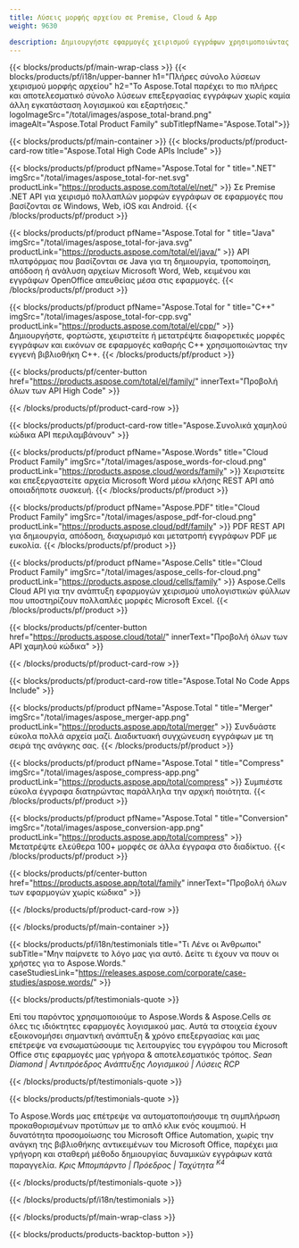 ```yaml
---
title: Λύσεις μορφής αρχείου σε Premise, Cloud & App 
weight: 9630

description: Δημιουργήστε εφαρμογές χειρισμού εγγράφων χρησιμοποιώντας On Premise ή Cloud API ή απλώς χρησιμοποιήστε εφαρμογές πολλαπλών πλατφορμών για προβολή, σύγκριση, επιθεώρηση ή μετατροπή 100+ μορφών αρχείων
---
```


{{< blocks/products/pf/main-wrap-class >}}
{{< blocks/products/pf/i18n/upper-banner h1="Πλήρες σύνολο λύσεων χειρισμού μορφής αρχείου" h2="Το Aspose.Total παρέχει το πιο πλήρες και αποτελεσματικό σύνολο λύσεων επεξεργασίας εγγράφων χωρίς καμία άλλη εγκατάσταση λογισμικού και εξαρτήσεις." logoImageSrc="/total/images/aspose_total-brand.png" imageAlt="Aspose.Total Product Family" subTitlepfName="Aspose.Total">}}

{{< blocks/products/pf/main-container >}}
{{< blocks/products/pf/product-card-row title="Aspose.Total High Code APIs Include" >}}

{{< blocks/products/pf/product pfName="Aspose.Total for " title=".NET" imgSrc="/total/images/aspose_total-for-net.svg" productLink="https://products.aspose.com/total/el/net/" >}}
Σε Premise .NET API για χειρισμό πολλαπλών μορφών εγγράφων σε εφαρμογές που βασίζονται σε Windows, Web, iOS και Android.
{{< /blocks/products/pf/product >}}

{{< blocks/products/pf/product pfName="Aspose.Total for " title="Java" imgSrc="/total/images/aspose_total-for-java.svg" productLink="https://products.aspose.com/total/el/java/" >}}
API πλατφόρμας που βασίζονται σε Java για τη δημιουργία, τροποποίηση, απόδοση ή ανάλυση αρχείων Microsoft Word, Web, κειμένου και εγγράφων OpenOffice απευθείας μέσα στις εφαρμογές.
{{< /blocks/products/pf/product >}}

{{< blocks/products/pf/product pfName="Aspose.Total for " title="C++" imgSrc="/total/images/aspose_total-for-cpp.svg" productLink="https://products.aspose.com/total/el/cpp/" >}}
Δημιουργήστε, φορτώστε, χειριστείτε ή μετατρέψτε διαφορετικές μορφές εγγράφων και εικόνων σε εφαρμογές καθαρής C++ χρησιμοποιώντας την εγγενή βιβλιοθήκη C++.
{{< /blocks/products/pf/product >}}

{{< blocks/products/pf/center-button href="https://products.aspose.com/total/el/family/" innerText="Προβολή όλων των API High Code" >}}

{{< /blocks/products/pf/product-card-row >}}

{{< blocks/products/pf/product-card-row title="Aspose.Συνολικά χαμηλού κώδικα API περιλαμβάνουν" >}}

{{< blocks/products/pf/product pfName="Aspose.Words" title="Cloud Product Family" imgSrc="/total/images/aspose_words-for-cloud.png" productLink="https://products.aspose.cloud/words/family" >}}
Χειριστείτε και επεξεργαστείτε αρχεία Microsoft Word μέσω κλήσης REST API από οποιαδήποτε συσκευή.
{{< /blocks/products/pf/product >}}

{{< blocks/products/pf/product pfName="Aspose.PDF" title="Cloud Product Family" imgSrc="/total/images/aspose_pdf-for-cloud.png" productLink="https://products.aspose.cloud/pdf/family" >}}
PDF REST API για δημιουργία, απόδοση, διαχωρισμό και μετατροπή εγγράφων PDF με ευκολία.
{{< /blocks/products/pf/product >}}

{{< blocks/products/pf/product pfName="Aspose.Cells" title="Cloud Product Family" imgSrc="/total/images/aspose_cells-for-cloud.png" productLink="https://products.aspose.cloud/cells/family" >}}
Aspose.Cells Cloud API για την ανάπτυξη εφαρμογών χειρισμού υπολογιστικών φύλλων που υποστηρίζουν πολλαπλές μορφές Microsoft Excel.
{{< /blocks/products/pf/product >}}

{{< blocks/products/pf/center-button href="https://products.aspose.cloud/total/" innerText="Προβολή όλων των API χαμηλού κώδικα" >}}

{{< /blocks/products/pf/product-card-row >}}

{{< blocks/products/pf/product-card-row title="Aspose.Total No Code Apps Include" >}}

{{< blocks/products/pf/product pfName="Aspose.Total " title="Merger" imgSrc="/total/images/aspose_merger-app.png" productLink="https://products.aspose.app/total/merger" >}}
Συνδυάστε εύκολα πολλά αρχεία μαζί. Διαδικτυακή συγχώνευση εγγράφων με τη σειρά της ανάγκης σας.
{{< /blocks/products/pf/product >}}

{{< blocks/products/pf/product pfName="Aspose.Total " title="Compress" imgSrc="/total/images/aspose_compress-app.png" productLink="https://products.aspose.app/total/compress" >}}
Συμπιέστε εύκολα έγγραφα διατηρώντας παράλληλα την αρχική ποιότητα.
{{< /blocks/products/pf/product >}}

{{< blocks/products/pf/product pfName="Aspose.Total " title="Conversion" imgSrc="/total/images/aspose_conversion-app.png" productLink="https://products.aspose.app/total/compress" >}}
Μετατρέψτε ελεύθερα 100+ μορφές σε άλλα έγγραφα στο διαδίκτυο.
{{< /blocks/products/pf/product >}}

{{< blocks/products/pf/center-button href="https://products.aspose.app/total/family" innerText="Προβολή όλων των εφαρμογών χωρίς κώδικα" >}}

{{< /blocks/products/pf/product-card-row >}}

{{< /blocks/products/pf/main-container >}}

{{< blocks/products/pf/i18n/testimonials title="Τι Λένε οι Άνθρωποι" subTitle="Μην παίρνετε το λόγο μας για αυτό. Δείτε τι έχουν να πουν οι χρήστες για το Aspose.Words." caseStudiesLink="https://releases.aspose.com/corporate/case-studies/aspose.words/" >}}

{{< blocks/products/pf/testimonials-quote >}}
<p class="first">
 Επί του παρόντος χρησιμοποιούμε το Aspose.Words &amp; Aspose.Cells σε όλες τις ιδιόκτητες εφαρμογές λογισμικού μας. Αυτά τα στοιχεία έχουν εξοικονομήσει σημαντική ανάπτυξη &amp; χρόνο επεξεργασίας και μας επέτρεψε να ενσωματώσουμε τις λειτουργίες του εγγράφου του Microsoft Office στις εφαρμογές μας γρήγορα &amp; αποτελεσματικός τρόπος.
 <em>
  Sean Diamond | Αντιπρόεδρος Ανάπτυξης Λογισμικού | Λύσεις RCP
 </em>
</p>

{{< /blocks/products/pf/testimonials-quote >}}

{{< blocks/products/pf/testimonials-quote >}}
<p class="second">
 Το Aspose.Words μας επέτρεψε να αυτοματοποιήσουμε τη συμπλήρωση προκαθορισμένων προτύπων με το απλό κλικ ενός κουμπιού. Η δυνατότητα προσομοίωσης του Microsoft Office Automation, χωρίς την ανάγκη της βιβλιοθήκης αντικειμένων του Microsoft Office, παρέχει μια γρήγορη και σταθερή μέθοδο δημιουργίας δυναμικών εγγράφων κατά παραγγελία.
 <em>
  Κρις Μπομπάρντο | Πρόεδρος | Ταχύτητα
  <sup>
   K4
  </sup>
 </em>
</p>

{{< /blocks/products/pf/testimonials-quote >}}

{{< /blocks/products/pf/i18n/testimonials >}}

{{< /blocks/products/pf/main-wrap-class >}}

{{< blocks/products/products-backtop-button >}}
